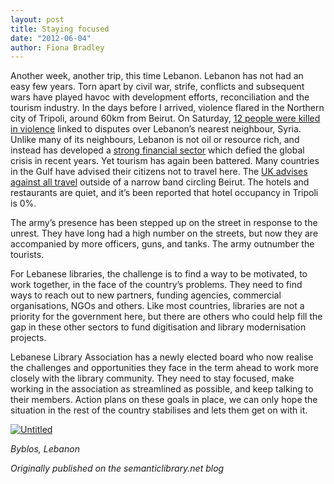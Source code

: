 ```yaml
---
layout: post
title: Staying focused
date: "2012-06-04"
author: Fiona Bradley
---
```

Another week, another trip, this time Lebanon. Lebanon has not had an easy few years. Torn apart by civil war, strife, conflicts and subsequent wars have played havoc with development efforts, reconciliation and the tourism industry. In the days before I arrived, violence flared in the Northern city of Tripoli, around 60km from Beirut. On Saturday, [12 people were killed in violence](http://www.bbc.co.uk/news/world-middle-east-18313128) linked to disputes over Lebanon’s nearest neighbour, Syria. Unlike many of its neighbours, Lebanon is not oil or resource rich, and instead has developed a [strong financial sector](http://en.wikipedia.org/wiki/Economy_of_Lebanon) which defied the global crisis in recent years. Yet tourism has again been battered. Many countries in the Gulf have advised their citizens not to travel here. The [UK advises against all travel](http://www.fco.gov.uk/en/travel-and-living-abroad/travel-advice-by-country/middle-east-north-africa/lebanon) outside of a narrow band circling Beirut. The hotels and restaurants are quiet, and it’s been reported that hotel occupancy in Tripoli is 0%.

The army’s presence has been stepped up on the street in response to the unrest. They have long had a high number on the streets, but now they are accompanied by more officers, guns, and tanks. The army outnumber the tourists.

For Lebanese libraries, the challenge is to find a way to be motivated, to work together, in the face of the country’s problems. They need to find ways to reach out to new partners, funding agencies, commercial organisations, NGOs and others. Like most countries, libraries are not a priority for the government here, but there are others who could help fill the gap in these other sectors to fund digitisation and library modernisation projects.

Lebanese Library Association has a newly elected board who now realise the challenges and opportunities they face in the term ahead to work more closely with the library community. They need to stay focused, make working in the association as streamlined as possible, and keep talking to their members. Action plans on these goals in place, we can only hope the situation in the rest of the country stabilises and lets them get on with it.

[![Untitled](http://farm8.staticflickr.com/7226/7156801237_7480c5be62_n.jpg)](http://www.flickr.com/photos/blisspix/7156801237/ "Untitled by Fiona Bradley, on Flickr")

_Byblos, Lebanon_

_Originally published on the semanticlibrary.net blog_
